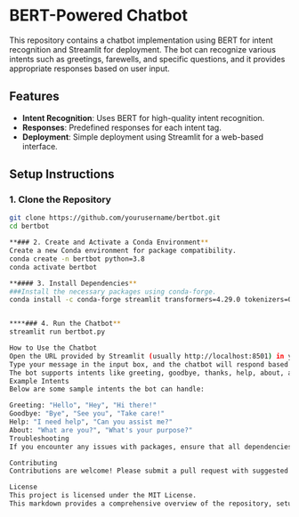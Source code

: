 # BERT-Powered Chatbot

This repository contains a chatbot implementation using BERT for intent recognition and Streamlit for deployment. The bot can recognize various intents such as greetings, farewells, and specific questions, and it provides appropriate responses based on user input.

## Features
- **Intent Recognition**: Uses BERT for high-quality intent recognition.
- **Responses**: Predefined responses for each intent tag.
- **Deployment**: Simple deployment using Streamlit for a web-based interface.

## Setup Instructions

### 1. Clone the Repository
```bash
git clone https://github.com/yourusername/bertbot.git
cd bertbot

**### 2. Create and Activate a Conda Environment**
Create a new Conda environment for package compatibility.
conda create -n bertbot python=3.8
conda activate bertbot

**#### 3. Install Dependencies**
###Install the necessary packages using conda-forge.
conda install -c conda-forge streamlit transformers=4.29.0 tokenizers=0.13.3 huggingface_hub=0.15.1 pytorch


****### 4. Run the Chatbot**
streamlit run bertbot.py

How to Use the Chatbot
Open the URL provided by Streamlit (usually http://localhost:8501) in your browser.
Type your message in the input box, and the chatbot will respond based on the recognized intent.
The bot supports intents like greeting, goodbye, thanks, help, about, and more.
Example Intents
Below are some sample intents the bot can handle:

Greeting: "Hello", "Hey", "Hi there!"
Goodbye: "Bye", "See you", "Take care!"
Help: "I need help", "Can you assist me?"
About: "What are you?", "What's your purpose?"
Troubleshooting
If you encounter any issues with packages, ensure that all dependencies are installed in the active Conda environment. If problems persist, try recreating the environment following the setup steps.

Contributing
Contributions are welcome! Please submit a pull request with suggested changes and ensure you follow repository guidelines.

License
This project is licensed under the MIT License.
This markdown provides a comprehensive overview of the repository, setup steps, and usage instructions. You can modify the URL and any specifics based on your actual repository details. Let me know if you’d like to add more information or adjust any sections!
